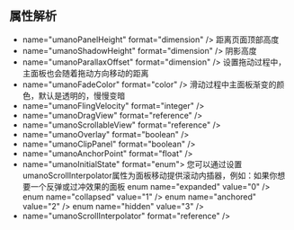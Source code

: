 ## 属性解析
- name="umanoPanelHeight" format="dimension" /> 距离页面顶部高度
- name="umanoShadowHeight" format="dimension" /> 阴影高度
- name="umanoParallaxOffset" format="dimension" /> 设置拖动过程中，主面板也会随着拖动方向移动的距离
- name="umanoFadeColor" format="color" /> 滑动过程中主面板渐变的颜色，默认是透明的，慢慢变暗
- name="umanoFlingVelocity" format="integer" />
- name="umanoDragView" format="reference" />
- name="umanoScrollableView" format="reference" />
- name="umanoOverlay" format="boolean" />
- name="umanoClipPanel" format="boolean" />
- name="umanoAnchorPoint" format="float" />
- name="umanoInitialState" format="enum"> 您可以通过设置umanoScrollInterpolator属性为面板移动提供滚动内插器，例如：如果你想要一个反弹或过冲效果的面板
        enum name="expanded" value="0" />
        enum name="collapsed" value="1" />
        enum name="anchored" value="2" />
        enum name="hidden" value="3" />
- name="umanoScrollInterpolator" format="reference" />
